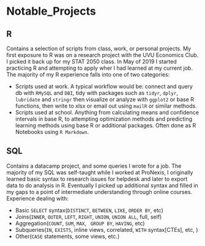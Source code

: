 # Notable_Projects

## R
Contains a selection of scripts from class, work, or personal projects.
My first exposure to R was on a research project with the UVU Economics Club. I picked it back up for my STAT 2050 class. In May of 2019 I started practicing R and attempting to apply wher I had learned at my current job.
The majority of my R experience falls into one of two categories:
- Scripts used at work. A typical workflow would be: connect and query db with `RMySQL` and `DBI`, tidy with packages such as `tidyr`, `dplyr`, `lubridate` and `stringr` then visualize or analyze with `ggplot2` or base R functions, then write to xlsx or email out using `mailR` or similar methods.
- Scripts used at school. Anything from calculating means and confidence intervals in base R, to attempting optimization methods and predicting learning methods using base R or additional packages. Often done as R Notebooks using `R Markdown`.

## SQL
Contains a datacamp project, and some queries I wrote for a job.
The majority of my SQL was self-taught while I worked at ProNexis, I originally learned basic syntax to research issues for helpdesk and later to export data to do analysis in R. Eventually I picked up additional syntax and filled in my gaps to a point of intermediate understanding through online courses. Experience dealing with:
- Basic `SELECT` syntax(`DISTINCT`, `BETWEEN`, `LIKE`, `ORDER BY`, etc)
- Joins(`INNER`, `OUTER`, `LEFT`, `RIGHT`, `UNION`, `UNION ALL`, full, self)
- Aggregation(`COUNT`, `SUM`, `MAX`, ` GROUP BY`, `HAVING`, etc)
- Subqueries(`IN`, `EXISTS`, inline views, correlated, `WITH` syntax[CTEs], etc, )
- Other(`CASE` statements, some views, etc.)
